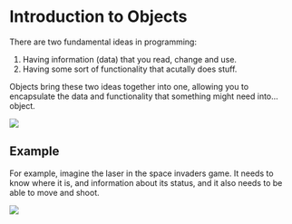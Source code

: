 # Introduction to Objects

There are two fundamental ideas in programming:

1. Having information (data) that you read, change and use.
2. Having some sort of functionality that acutally does stuff.

Objects bring these two ideas together into one, allowing you to encapsulate the data and functionality that something might need into... object.

<img src="https://assets.exercism.org/bootcamp/diagrams/objects-intro-1.png" class="diagram"/>

## Example

For example, imagine the laser in the space invaders game.
It needs to know where it is, and information about its status, and it also needs to be able to move and shoot.

<img src="https://assets.exercism.org/bootcamp/diagrams/objects-intro-2.png" class="diagram"/>
